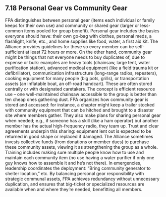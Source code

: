 ## 7.18 Personal Gear vs Community Gear

FPA distinguishes between personal gear (items each individual or family keeps for their own use) and community or shared gear (larger or less-common items pooled for group benefit). Personal gear includes the basics everyone should have: their own go-bag with clothes, personal meds, a flashlight, knife, etc., and home supplies like food, water, a first aid kit. The Alliance provides guidelines for these so every member can be self-sufficient at least 72 hours or more. On the other hand, community gear might be things that not everyone needs to buy duplicates of, due to expense or bulk: examples are heavy tools (chainsaw, large tent, water purification station), advanced medical equipment (like a field trauma kit or defibrillator), communication infrastructure (long-range radios, repeaters), cooking equipment for many people (big pots, grills), or transportation assets (an inflatable boat, an off-road handcart). These are often stored centrally or with designated caretakers. The concept is efficient resource use – one well-maintained chainsaw accessible to the group is better than ten cheap ones gathering dust. FPA organizes how community gear is stored and accessed: for instance, a chapter might keep a trailer stocked with community equipment that can be hitched and brought to a disaster site where members gather. They also make plans for sharing personal gear when needed; e.g., if someone has a skill (like a ham operator) but another member has the actual high-frequency radio, they team up. Trust and clear agreements underpin this sharing: equipment lent out is expected to be returned in good shape or replaced if damaged. The Alliance sometimes invests collective funds (from donations or member dues) to purchase these community assets, viewing it as strengthening the group as a whole. Training includes making sure multiple people know how to use and maintain each community item (no use having a water purifier if only one guy knows how to assemble it and he’s not there). In emergencies, leadership coordinates the deployment: “Bring community generator to shelter location,” etc. By balancing personal gear responsibility with strategic communal assets, FPA achieves redundancy without unnecessary duplication, and ensures that big-ticket or specialized resources are available when and where they’re needed, benefitting all members.